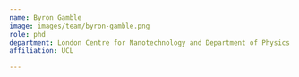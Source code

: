 ```yaml
---
name: Byron Gamble
image: images/team/byron-gamble.png
role: phd
department: London Centre for Nanotechnology and Department of Physics & Astronomy
affiliation: UCL

---
```

